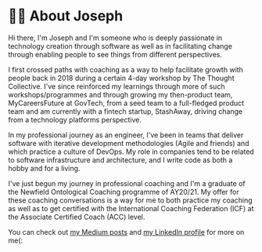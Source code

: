 # 👷‍♂️ About Joseph

Hi there, I'm Joseph and I'm someone who is deeply passionate in technology creation through software as well as in facilitating change through enabling people to see things from different perspectives.

I first crossed paths with coaching as a way to help facilitate growth with people back in 2018 during a certain 4-day workshop by The Thought Collective. I've since reinforced my learnings through more of such workshops/programmes and through growing my then-product team, MyCareersFuture at GovTech, from a seed team to a full-fledged product team and am currently with a fintech startup, StashAway, driving change from a technology platforms perspective.

In my professional journey as an engineer, I've been in teams that deliver software with iterative development methodologies \(Agile and friends\) and which practice a culture of DevOps. My role in companies tend to be related to software infrastructure and architecture, and I write code as both a hobby and for a living.

I've just begun my journey in professional coaching and I'm a graduate of the Newfield Ontological Coaching programme of AY20/21. My offer for these coaching conversations is a way for me to both practice my coaching as well as to get certified with the International Coaching Federation \(ICF\) at the Associate Certified Coach \(ACC\) level.

You can check out [my Medium posts](https://joeir.medium.com/) and [my LinkedIn profile](https://www.linkedin.com/in/joeir) for more on me\(:

